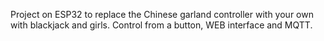 Project on ESP32 to replace the Chinese garland controller with your own with blackjack and girls. Control from a button, WEB interface and MQTT.